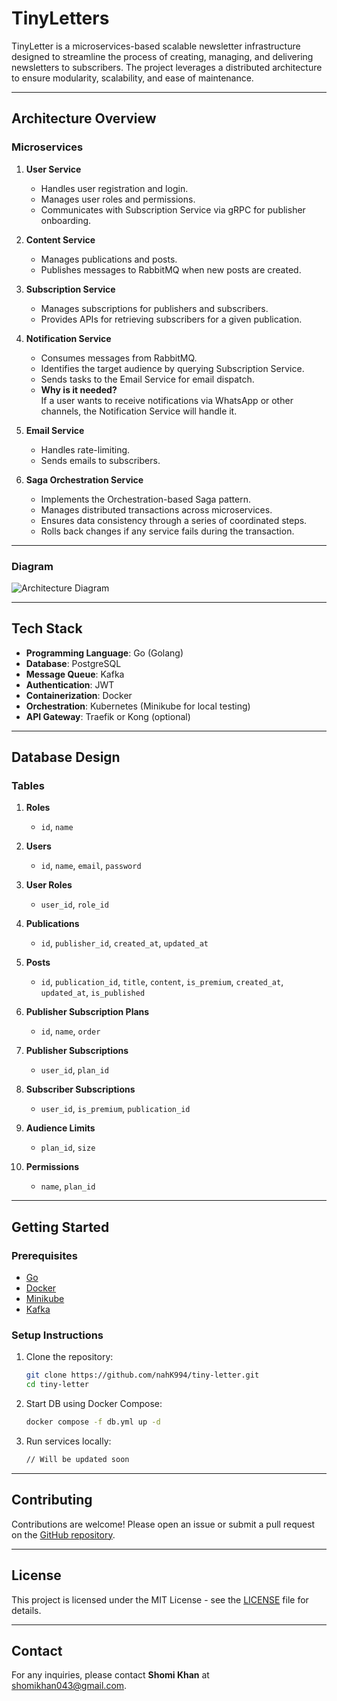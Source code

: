 # TinyLetters

TinyLetter is a microservices-based scalable newsletter infrastructure designed to streamline the process of creating, managing, and delivering newsletters to subscribers. The project leverages a distributed architecture to ensure modularity, scalability, and ease of maintenance.

---

## **Architecture Overview**

### **Microservices**

1. **User Service**
   - Handles user registration and login.
   - Manages user roles and permissions.
   - Communicates with Subscription Service via gRPC for publisher onboarding.

2. **Content Service**
   - Manages publications and posts.
   - Publishes messages to RabbitMQ when new posts are created.

3. **Subscription Service**
   - Manages subscriptions for publishers and subscribers.
   - Provides APIs for retrieving subscribers for a given publication.

4. **Notification Service**
   - Consumes messages from RabbitMQ.
   - Identifies the target audience by querying Subscription Service.
   - Sends tasks to the Email Service for email dispatch.
    - **Why is it needed?**  
     If a user wants to receive notifications via WhatsApp or other channels, the Notification Service will handle it.  

5. **Email Service**
   - Handles rate-limiting.
   - Sends emails to subscribers.

6. **Saga Orchestration Service**
   - Implements the Orchestration-based Saga pattern.
   - Manages distributed transactions across microservices.
   - Ensures data consistency through a series of coordinated steps.
   - Rolls back changes if any service fails during the transaction.

---

### **Diagram**

![Architecture Diagram](./architectural_diagram.jpg "Architecture Diagram")

---

## **Tech Stack**

- **Programming Language**: Go (Golang)
- **Database**: PostgreSQL
- **Message Queue**: Kafka
- **Authentication**: JWT
- **Containerization**: Docker
- **Orchestration**: Kubernetes (Minikube for local testing)
- **API Gateway**: Traefik or Kong (optional)

---

## **Database Design**

### **Tables**

1. **Roles**
   - `id`, `name`

2. **Users**
   - `id`, `name`, `email`, `password`

3. **User Roles**
   - `user_id`, `role_id`

4. **Publications**
   - `id`, `publisher_id`, `created_at`, `updated_at`

5. **Posts**
   - `id`, `publication_id`, `title`, `content`, `is_premium`, `created_at`, `updated_at`, `is_published`

6. **Publisher Subscription Plans**
   - `id`, `name`, `order`

7. **Publisher Subscriptions**
   - `user_id`, `plan_id`

8. **Subscriber Subscriptions**
   - `user_id`, `is_premium`, `publication_id`

9. **Audience Limits**
   - `plan_id`, `size`

10. **Permissions**
    - `name`, `plan_id`

---

## **Getting Started**

### **Prerequisites**

- [Go](https://golang.org/)
- [Docker](https://www.docker.com/)
- [Minikube](https://minikube.sigs.k8s.io/docs/)
- [Kafka](https://kafka.apache.org/)

### **Setup Instructions**

1. Clone the repository:
   ```bash
   git clone https://github.com/nahK994/tiny-letter.git
   cd tiny-letter
   ```

2. Start DB using Docker Compose:
   ```bash
   docker compose -f db.yml up -d
   ```

3. Run services locally:
   ```bash
   // Will be updated soon
   ```

---

## **Contributing**

Contributions are welcome! Please open an issue or submit a pull request on the [GitHub repository](https://github.com/nahK994/TinyLetter).

---

## **License**

This project is licensed under the MIT License - see the [LICENSE](LICENSE) file for details.

---

## **Contact**

For any inquiries, please contact **Shomi Khan** at [shomikhan043@gmail.com](mailto:shomikhan043@gmail.com).
